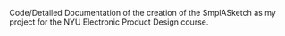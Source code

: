 Code/Detailed Documentation of the creation of the SmplASketch as my project for the NYU Electronic Product Design course.
